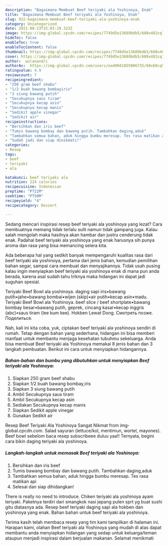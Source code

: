 ```yaml
---
description: "Bagaimana Membuat Beef teriyaki ala Yoshinoya, Enak"
title: "Bagaimana Membuat Beef teriyaki ala Yoshinoya, Enak"
slug: 922-bagaimana-membuat-beef-teriyaki-ala-yoshinoya-enak
category: Uncategorized
date: 2021-08-23T15:03:19.323Z
image: https://img-global.cpcdn.com/recipes/7749d5e13689bdb5/680x482cq70/beef-teriyaki-ala-yoshinoya-foto-resep-utama.jpg
hideToc: false
enableToc: true
enableTocContent: false
thumbnail: https://img-global.cpcdn.com/recipes/7749d5e13689bdb5/680x482cq70/beef-teriyaki-ala-yoshinoya-foto-resep-utama.jpg
cover: https://img-global.cpcdn.com/recipes/7749d5e13689bdb5/680x482cq70/beef-teriyaki-ala-yoshinoya-foto-resep-utama.jpg
author:  wulanandri
authorAv:  https://img-global.cpcdn.com/users/ea49041855006735/60x60cq50/avatar.jpg
ratingvalue: 4.9
reviewcount: 7
recipeingredient:
- "250 gram beef shabu"
- "1/2 buah bawang bombayiris"
- "3 siung bawang putih"
- "Secukupnya saus tiram"
- "Secukupnya kecap asin"
- "Secukupnya kecap manis"
- "Sedikit apple vinegar"
- "Sedikit air"
recipeinstructions:
- "Bersihkan dan iris beef"
- "Tumis bawang bombay dan bawang putih. Tambahkan daging,aduk"
- "Tambahkan semua bahan, aduk hingga bumbu meresap. Tes rasa matikan api"
- "Sudah jadi dan siap dinikmati!"
categories:
- Resep
tags:
- beef
- teriyaki
- ala

katakunci: beef teriyaki ala 
nutrition: 224 calories
recipecuisine: Indonesian
preptime: "PT22M"
cooktime: "PT50M"
recipeyield: "4"
recipecategory: Dessert

---
```



Sedang mencari inspirasi resep beef teriyaki ala yoshinoya yang lezat? Cara membuatnya memang tidak terlalu sulit namun tidak gampang juga. Kalau salah mengolah maka hasilnya akan hambar dan justru cenderung tidak enak. Padahal beef teriyaki ala yoshinoya yang enak harusnya sih punya aroma dan rasa yang bisa memancing selera kita.


Ada beberapa hal yang sedikit banyak mempengaruhi kualitas rasa dari beef teriyaki ala yoshinoya, pertama dari jenis bahan, kemudian pemilihan bahan segar, sampai cara membuat dan menyajikannya. Tidak usah pusing kalau ingin menyiapkan beef teriyaki ala yoshinoya enak di mana pun anda berada, karena asal sudah tahu triknya maka hidangan ini dapat jadi suguhan spesial.

Teriyaki Beef Bowl ala yoshinoya. daging sapi iris•bawang putih•jahe•bawang bombai•wijen (skip)•air putih•kecap asin•madu. Teriyaki Beef Bowl ala Yoshinoya. beef slice / beef shortplate•bawang bombay besar•bawang putih, geprek, cincang kasar•kecap inggris (abc)•saus tiram (lee kum kee). Hokben Lewat Dong. Смотреть позже. Поделиться.


Nah, kali ini kita coba, yuk, ciptakan beef teriyaki ala yoshinoya sendiri di rumah. Tetap dengan bahan yang sederhana, hidangan ini bisa memberi manfaat untuk membantu menjaga kesehatan tubuhmu sekeluarga. Anda bisa membuat Beef teriyaki ala Yoshinoya memakai 8 jenis bahan dan 3 langkah pembuatan. Berikut ini cara untuk menyiapkan hidangannya.

<!--inarticleads1-->

##### Bahan-bahan dan bumbu yang dibutuhkan untuk menyiapkan Beef teriyaki ala Yoshinoya:

1. Siapkan 250 gram beef shabu
1. Siapkan 1/2 buah bawang bombay,iris
1. Siapkan 3 siung bawang putih
1. Ambil Secukupnya saus tiram
1. Ambil Secukupnya kecap asin
1. Sediakan Secukupnya kecap manis
1. Siapkan Sedikit apple vinegar
1. Gunakan Sedikit air


Resep Beef Teriyaki Ala Yoshinoya Sangat Nikmat from img-global.cpcdn.com. Salad sayuran (lettuce/kol, mentimun, wortel, mayones). Beef bowl sebelom baca resep subscribeee duluu yaa!! Ternyata, begini cara bikin daging teriyaki ala yoshinoya. 

<!--inarticleads2-->

##### Langkah-langkah untuk memasak Beef teriyaki ala Yoshinoya:

1. Bersihkan dan iris beef
1. Tumis bawang bombay dan bawang putih. Tambahkan daging,aduk
1. Tambahkan semua bahan, aduk hingga bumbu meresap. Tes rasa matikan api
1. Selesai dan siap dihidangkan!

There is really no need to introduce. Chiken teriyaki ala yoshinoya ayam teriyaki. Paketnya terdiri dari smangkok nasi jepang pulen sprt yg buat sushi gitu diatasnya ada. Resep beef teriyaki daging sapi ala hokben dan yoshinoya yang enak. Bahan bahan untuk beef teriyaki ala yoshinoya. 

Terima kasih telah membaca resep yang tim kami tampilkan di halaman ini. Harapan kami, olahan Beef teriyaki ala Yoshinoya yang mudah di atas dapat membantu anda menyiapkan hidangan yang sedap untuk keluarga/teman ataupun menjadi inspirasi dalam berjualan makanan. Selamat menikmati
